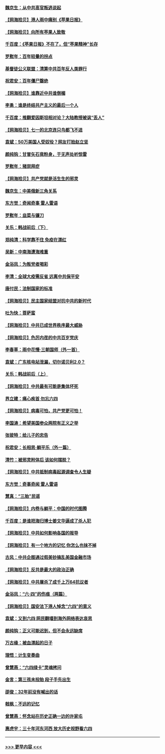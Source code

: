 #### [魏京生：从中共高官叛逃说起](../pages/nsc993/n13048997.md?t=06271202) 
#### [【网海拾贝】港人雨中痛别《苹果日报》](../pages/nsc993/n13048941.md?t=06271202) 
#### [【网海拾贝】向所有苹果人致敬](../pages/nsc993/n13046795.md?t=06271202) 
#### [千百度：《苹果日报》不在了，但“苹果精神”长存](../pages/nsc993/n13046703.md?t=06271202) 
#### [罗慰年：百年较量的拐点](../pages/nsc993/n13046542.md?t=06271202) 
#### [基督徒公义联盟：清算中共百年反人类罪行](../pages/nsc993/n13046499.md?t=06271202) 
#### [祝君安：百年僵尸罄绝](../pages/nsc993/n13045595.md?t=06271202) 
#### [【网海拾贝】谁靠近中共谁倒楣](../pages/nsc993/n13044667.md?t=06271202) 
#### [李勇：谁是终结共产主义的最后一个人](../pages/nsc993/n13044397.md?t=06271202) 
#### [千百度：推翻爱因斯坦相对论？大陆教授被讽“丢人”](../pages/nsc993/n13043908.md?t=06271202) 
#### [【网海拾贝】七一的北京连只鸟都飞不进](../pages/nsc993/n13041377.md?t=06271202) 
#### [袁斌：50万美国人受奴役？网友打脸赵立坚](../pages/nsc993/n13041330.md?t=06271202) 
#### [颜纯钩：甘冒矢石竟粉身，于无声处听惊雷](../pages/nsc993/n13041140.md?t=06271202) 
#### [罗慰年：猪崇拜症](../pages/nsc993/n13041071.md?t=06271202) 
#### [【网海拾贝】共产党就是活生生的邪灵](../pages/nsc993/n13036627.md?t=06271202) 
#### [魏京生：中美俄新三角关系](../pages/nsc993/n13035986.md?t=06271202) 
#### [东方觉：奇闻奇事 雷人雷语](../pages/nsc993/n13035878.md?t=06271202) 
#### [罗慰年：韭菜与镰刀](../pages/nsc993/n13034374.md?t=06271202) 
#### [关乐：韩战前后（下）](../pages/nsc993/n13034113.md?t=06271202) 
#### [郑纯清：科学靠不住 免疫在漂红](../pages/nsc993/n13034093.md?t=06271202) 
#### [吴新：中南海遭海难重](../pages/nsc993/n13034084.md?t=06271202) 
#### [金浴凤：为叛党者喝彩](../pages/nsc993/n13034058.md?t=06271202) 
#### [李清：全球大疫需反省 远离中共保平安](../pages/nsc993/n13033784.md?t=06271202) 
#### [唐付民：法制国家的标准](../pages/nsc993/n13032944.md?t=06271202) 
#### [【网海拾贝】民主国家结盟对抗中共的新时代](../pages/nsc993/n13031717.md?t=06271202) 
#### [吐为快：菩萨蛮](../pages/nsc993/n13030033.md?t=06271202) 
#### [【网海拾贝】中共已成世界秩序最大威胁](../pages/nsc993/n13028138.md?t=06271202) 
#### [【网海拾贝】色厉内荏的中共百岁党庆](../pages/nsc993/n13025582.md?t=06271202) 
#### [李春草：雨中花慢‧三朝国师（外一首）](../pages/nsc993/n13025567.md?t=06271202) 
#### [袁斌：广东核电站泄漏，切尔诺贝利2.0？](../pages/nsc993/n13025475.md?t=06271202) 
#### [关乐：韩战前后（上）](../pages/nsc993/n13025387.md?t=06271202) 
#### [【网海拾贝】中共最有可能是集体坏死](../pages/nsc993/n13023101.md?t=06271202) 
#### [界立建：痛心疾首 勿忘六四](../pages/nsc993/n13022339.md?t=06271202) 
#### [【网海拾贝】病毒可怕，共产党更可怕！](../pages/nsc993/n13020728.md?t=06271202) 
#### [李国涛：希望美国参众两院有正义之举](../pages/nsc993/n13020674.md?t=06271202) 
#### [张彼特：给儿子的忠告](../pages/nsc993/n13018934.md?t=06271202) 
#### [祝君安：长相思‧躺平乐（外一篇）](../pages/nsc993/n13018923.md?t=06271202) 
#### [清竹：被邪灵附体后 该如何摆脱？](../pages/nsc993/n13018877.md?t=06271202) 
#### [【网海拾贝】中共抵制病毒起源调查令人生疑](../pages/nsc993/n13017785.md?t=06271202) 
#### [东方觉：奇事奇闻 雷人雷语](../pages/nsc993/n13017577.md?t=06271202) 
#### [慧真：“三胎”民谣](../pages/nsc993/n13017394.md?t=06271202) 
#### [【网海拾贝】内卷与躺平：中国的时代图腾](../pages/nsc993/n13016128.md?t=06271202) 
#### [千百度：是谁把海归博士姜文华逼成了杀人犯](../pages/nsc993/n13015218.md?t=06271202) 
#### [【网海拾贝】中共如何影响各国的报导](../pages/nsc993/n13012599.md?t=06271202) 
#### [【网海拾贝】有一个地方的记忆 你怎么也抹不掉](../pages/nsc993/n13009802.md?t=06271202) 
#### [古风：中共企图通过假美钞搞乱美国金融市场](../pages/nsc993/n13009626.md?t=06271202) 
#### [【网海拾贝】反共是最大的政治正确](../pages/nsc993/n13007051.md?t=06271202) 
#### [【网海拾贝】中共屠杀了成千上万64抗议者](../pages/nsc993/n13002713.md?t=06271202) 
#### [金浴凤：“六·四”的伤痕（两篇）](../pages/nsc993/n13001719.md?t=06271202) 
#### [【网海拾贝】国安法下港人悼念“六四”的意义](../pages/nsc993/n13001039.md?t=06271202) 
#### [袁斌：又到六四 网民翻墙到海外网络表达哀思](../pages/nsc993/n13000995.md?t=06271202) 
#### [颜纯钩：正义可能迟到，但不会永远缺席](../pages/nsc993/n13000920.md?t=06271202) 
#### [万古缘：被血漂起的日子](../pages/nsc993/n13000914.md?t=06271202) 
#### [理悟：计生变奏曲](../pages/nsc993/n13000414.md?t=06271202) 
#### [曾慧燕：“六四绿卡”灵魂拷问](../pages/nsc993/n13000277.md?t=06271202) 
#### [金言：第三孩未投胎 段子手先出生](../pages/nsc993/n13000215.md?t=06271202) 
#### [邵俊：32年前没有喊出的话](../pages/nsc993/n13000181.md?t=06271202) 
#### [戟枫：不远的记忆](../pages/nsc993/n13000121.md?t=06271202) 
#### [曾慧燕：怀念站在历史正确一边的许家屯](../pages/nsc993/n13000073.md?t=06271202) 
#### [惠虎宇：三十年河东河西 放大历史视野看六四](../pages/nsc993/n13000018.md?t=06271202) 

----
#### [ >>> 更早内容 <<< ](../indexes/nsc993-earlier.md)
